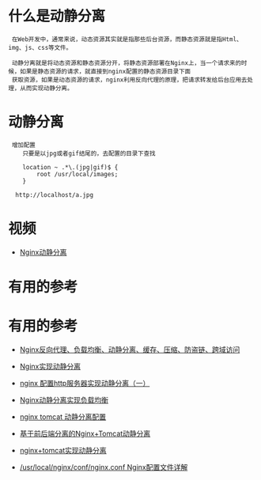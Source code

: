 # 什么是动静分离

     在Web开发中，通常来说，动态资源其实就是指那些后台资源，而静态资源就是指Html、img、js、css等文件。

     动静分离就是将动态资源和静态资源分开，将静态资源部署在Nginx上，当一个请求来的时候，如果是静态资源的请求，就直接到nginx配置的静态资源目录下面
     获取资源，如果是动态资源的请求，nginx利用反向代理的原理，把请求转发给后台应用去处理，从而实现动静分离。


# 动静分离

     增加配置
        只要是以jpg或者gif结尾的，去配置的目录下查找
        
        location ~ .*\.(jpg|gif)$ {
            root /usr/local/images;
        }
        
      http://localhost/a.jpg



# 视频

* [Nginx动静分离](https://www.bilibili.com/video/av68136734?p=4)



# 有用的参考
# 有用的参考

* [Nginx反向代理、负载均衡、动静分离、缓存、压缩、防盗链、跨域访问](https://www.cnblogs.com/ph7seven/p/9932712.html)

* [Nginx实现动静分离](https://www.jianshu.com/p/037a088eca4f)
* [nginx 配置http服务器实现动静分离（一）](https://my.oschina.net/u/4034639/blog/3074294)
* [Nginx动静分离实现负载均衡](https://cloud.tencent.com/developer/news/264359)
* [nginx tomcat 动静分离配置](https://blog.csdn.net/a1161638319/article/details/78389247)
* [基于前后端分离的Nginx+Tomcat动静分离](https://blog.csdn.net/weixin_34191845/article/details/93628653)
* [nginx+tomcat实现动静分离](https://www.cnblogs.com/xiaoblog/p/4241086.html)
* [/usr/local/nginx/conf/nginx.conf Nginx配置文件详解](https://blog.csdn.net/IsResultXaL/article/details/52032842)
